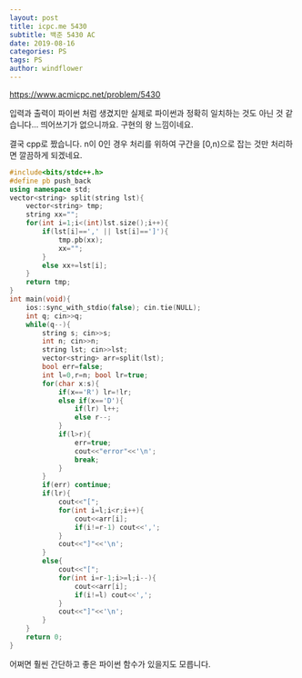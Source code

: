 ```yaml
---
layout: post
title: icpc.me 5430
subtitle: 백준 5430 AC
date: 2019-08-16
categories: PS
tags: PS
author: windflower
---
```


<https://www.acmicpc.net/problem/5430>

입력과 출력이 파이썬 처럼 생겼지만 실제로 파이썬과 정확히 일치하는 것도 아닌 것 같습니다... 띄어쓰기가 없으니까요. 구현의 왕 느낌이네요.

결국 cpp로 짰습니다. n이 0인 경우 처리를 위하여 구간을 [0,n)으로 잡는 것만 처리하면 깔끔하게 되겠네요.

```cpp
#include<bits/stdc++.h>
#define pb push_back
using namespace std;
vector<string> split(string lst){
	vector<string> tmp;
	string xx="";
	for(int i=1;i<(int)lst.size();i++){
		if(lst[i]==',' || lst[i]==']'){
			tmp.pb(xx);
			xx="";
		}
		else xx+=lst[i];
	}
	return tmp;
}
int main(void){
	ios::sync_with_stdio(false); cin.tie(NULL);
	int q; cin>>q;
	while(q--){
		string s; cin>>s;
		int n; cin>>n;
		string lst; cin>>lst;
		vector<string> arr=split(lst);
		bool err=false;
		int l=0,r=n; bool lr=true;
		for(char x:s){
			if(x=='R') lr=!lr;
			else if(x=='D'){
				if(lr) l++;
				else r--;
			}
			if(l>r){
				err=true;
				cout<<"error"<<'\n';
				break;
			}
		}
		if(err) continue;
		if(lr){
			cout<<"[";
			for(int i=l;i<r;i++){
				cout<<arr[i];
				if(i!=r-1) cout<<',';
			}
			cout<<"]"<<'\n';
		}
		else{
			cout<<"[";
			for(int i=r-1;i>=l;i--){
				cout<<arr[i];
				if(i!=l) cout<<',';
			}
			cout<<"]"<<'\n';			
		}
	}
	return 0;
}
```

어쩌면 훨씬 간단하고 좋은 파이썬 함수가 있을지도 모릅니다. 
